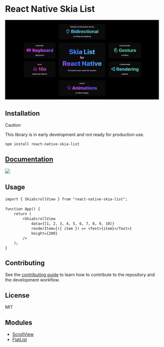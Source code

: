 <!-- ![](./docs/static/img/banner-dark.png#gh-dark-mode-only)
![](./docs/static/img/banner-light.png#gh-light-mode-only) -->

# React Native Skia List

![](_media/banner.png)

## Installation

> [!CAUTION]
> This library is in early development and not ready for production use.

```sh
npm install react-native-skia-list
```

## [Documentation](https://samuelscheit.github.io/react-native-skia-list/)

<a href="https://samuelscheit.github.io/react-native-skia-list/#demo">
	<img width="230" src="_media/demo.gif" />
</a>

## Usage

```tsx
import { SkiaScrollView } from "react-native-skia-list";

function App() {
	return (
		<SkiaScrollView
			data={[1, 2, 3, 4, 5, 6, 7, 8, 9, 10]}
			renderItem={({ item }) => <Text>{item}</Text>}
			height={200}
		/>
	);
}
```

## Contributing

See the [contributing guide](https://github.com/SamuelScheit/react-native-skia-list/blob/main/CONTRIBUTING.md) to learn how to contribute to the repository and the development workflow.

## License

MIT

## Modules

- [ScrollView](ScrollView/index.md)
- [FlatList](FlatList/index.md)
